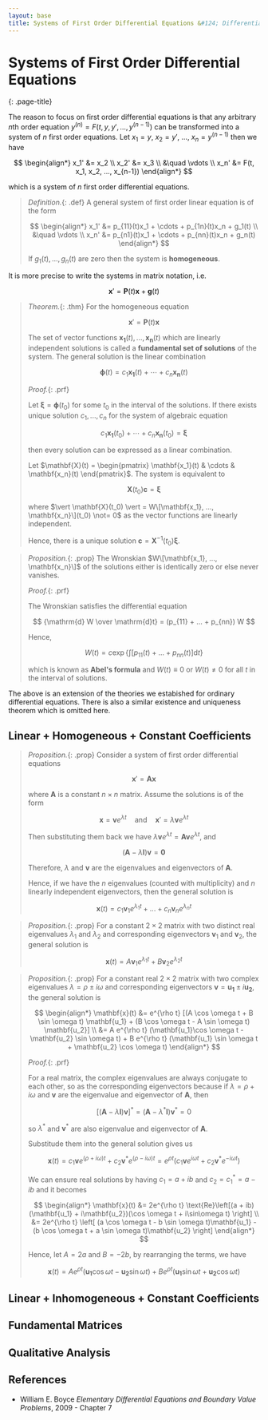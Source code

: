 ```yaml
---
layout: base
title: Systems of First Order Differential Equations &#124; Differential Equations
---
```


# Systems of First Order Differential Equations
{: .page-title}

The reason to focus on first order differential equations is that
any arbitrary $n$th order equation $y^{(n)} = F(t, y, y', ..., y^{(n-1)})$ can be transformed into a system of $n$ first order equations.
Let $x_1 = y$, $x_2 = y'$, ..., $x_n = y^{(n-1)}$ then we have

$$
\begin{align*}
x_1' &= x_2 \\
x_2' &= x_3 \\
&\quad \vdots \\
x_n' &= F(t, x_1, x_2, ..., x_{n-1})
\end{align*}
$$

which is a system of $n$ first order differential equations.

> *Definition.*{: .def}
> A general system of first order linear equation is of the form
>
> $$
  \begin{align*}
  x_1' &= p_{11}(t)x_1 + \cdots + p_{1n}(t)x_n + g_1(t) \\
  &\quad \vdots \\
  x_n' &= p_{n1}(t)x_1 + \cdots + p_{nn}(t)x_n + g_n(t)
  \end{align*}
  $$
>
> If $g_1(t), ..., g_n(t)$ are zero then the system is **homogeneous**.

It is more precise to write the systems in matrix notation, i.e.

$$
\mathbf{x}' = \mathbf{P}(t) \mathbf{x} + \mathbf{g}(t)
$$

> *Theorem.*{: .thm}
> For the homogeneous equation
>
> $$
  \mathbf{x}' = \mathbf{P}(t) \mathbf{x}
  $$
>
> The set of vector functions $\mathbf{x_1}(t), ..., \mathbf{x_n}(t)$ which are linearly independent solutions is called a **fundamental set of solutions** of the system.
> The general solution is the linear combination
>
> $$
  \boldsymbol{\phi}(t) = c_1\mathbf{x_1}(t) + \cdots + c_n\mathbf{x_n}(t)
  $$
>
> *Proof.*{: .prf}
>
> Let $\boldsymbol{\xi} = \boldsymbol{\phi}(t_0)$ for some $t_0$ in the interval of the solutions.
> If there exists unique solution $c_1, ..., c_n$ for the system of algebraic equation
>
> $$
  c_1\mathbf{x_1}(t_0) + \cdots + c_n\mathbf{x_n}(t_0) = \boldsymbol{\xi}
  $$
>
> then every solution can be expressed as a linear combination.
>
> Let $\mathbf{X}(t) = \begin{pmatrix} \mathbf{x_1}(t) & \cdots & \mathbf{x_n}(t) \end{pmatrix}$.
> The system is equivalent to
>
> $$
  \mathbf{X}(t_0) \mathbf{c} = \boldsymbol{\xi}
  $$
>
> where $\vert \mathbf{X}(t_0) \vert = W\[\mathbf{x_1}, ..., \mathbf{x_n}\](t_0) \not= 0$ as the vector functions are linearly independent.
>
> Hence, there is a unique solution $\mathbf{c} = \mathbf{X}^{-1}(t_0) \boldsymbol{\xi}$.

> *Proposition.*{: .prop}
> The Wronskian $W\[\mathbf{x_1}, ..., \mathbf{x_n}\]$ of the solutions either is identically zero or else never vanishes.
>
> *Proof.*{: .prf}
>
> The Wronskian satisfies the differential equation
>
> $$
  {\mathrm{d} W \over \mathrm{d}t} = (p_{11} + ... + p_{nn}) W
  $$
>
> Hence,
>
> $$
  W(t) = c \exp \left\{ \int [p_{11}(t) + ... + p_{nn}(t)] \mathrm{d}t \right\}
  $$
>
> which is known as **Abel's formula** and $W(t) \equiv 0$ or $W(t) \not = 0$ for all $t$ in the interval of solutions.

The above is an extension of the theories we estabished for ordinary differential equations.
There is also a similar existence and uniqueness theorem which is omitted here.

## Linear + Homogeneous + Constant Coefficients

> *Proposition.*{: .prop}
> Consider a system of first order differential equations
>
> $$
  \mathbf{x}' = \mathbf{A} \mathbf{x}
  $$
>
> where $\mathbf{A}$ is a constant $n \times n$ matrix.
> Assume the solutions is of the form
>
> $$
  \mathbf{x} = \mathbf{v} e^{\lambda t} \quad \text{and} \quad \mathbf{x}' = \lambda\mathbf{v} e^{\lambda t}
  $$
>
> Then substituting them back we have $\lambda \mathbf{v} e^{\lambda t} = \mathbf{A} \mathbf{v} e^{\lambda t}$, and
>
> $$
  (\mathbf{A} - \lambda \mathbf{I})\mathbf{v} = \mathbf{0}
  $$
>
> Therefore, $\lambda$ and $\mathbf{v}$ are the eigenvalues and eigenvectors of $\mathbf{A}$.
>
> Hence, if we have the $n$ eigenvalues (counted with multiplicity) and $n$ linearly independent eigenvectors,
> then the general solution is
>
> $$
  \mathbf{x}(t) = c_1 \mathbf{v}_1 e^{\lambda_1t} + ... + c_n \mathbf{v}_n e^{\lambda_n t}
  $$

> *Proposition.*{: .prop}
> For a constant $2 \times 2$ matrix with two distinct real eigenvalues $\lambda_1$ and $\lambda_2$ and corresponding eigenvectors $\mathbf{v}_1$ and $\mathbf{v}_2$,
> the general solution is
>
> $$
  \mathbf{x}(t) = A \mathbf{v}_1 e^{\lambda_1t} + B \mathbf{v}_2 e^{\lambda_2t}
  $$

> *Proposition.*{: .prop}
> For a constant real $2 \times 2$ matrix with two complex eigenvalues $\lambda = \rho \pm i\omega$ and corresponding eigenvectors $\mathbf{v} = \mathbf{u_1} \pm i \mathbf{u_2}$,
> the general solution is
>
> $$
  \begin{align*}
  \mathbf{x}(t)
  &= e^{\rho t} [(A \cos \omega t + B \sin \omega t) \mathbf{u_1} + (B \cos \omega t - A \sin \omega t) \mathbf{u_2}] \\
  &= A e^{\rho t} (\mathbf{u_1}\cos \omega t - \mathbf{u_2} \sin \omega t) + B e^{\rho t} (\mathbf{u_1} \sin \omega t + \mathbf{u_2} \cos \omega t)
  \end{align*}
  $$
>
> *Proof.*{: .prf}
>
> For a real matrix, the complex eigenvalues are always conjugate to each other, so as the corresponding eigenvectors because
> if $\lambda = \rho + i \omega$ and $\mathbf{v}$ are the eigenvalue and eigenvector of $\mathbf{A}$, then
>
> $$
  [(\mathbf{A} - \lambda \mathbf{I})\mathbf{v}]^\ast = (\mathbf{A} - \lambda^\ast \mathbf{I})\mathbf{v}^\ast = 0
  $$
>
> so $\lambda^\ast$ and $\mathbf{v}^\ast$ are also eigenvalue and eigenvector of $\mathbf{A}$.
>
> Substitude them into the general solution gives us
>
> $$
  \mathbf{x}(t) = c_1 \mathbf{v} e^{(\rho + i\omega)t} + c_2 \mathbf{v}^\ast e^{(\rho - i\omega)t}
  = e^{\rho t} (c_1 \mathbf{v} e^{i\omega t} + c_2 \mathbf{v}^\ast e^{-i\omega t})
  $$
>
> We can ensure real solutions by having $c_1 = a + ib$ and $c_2 = c_1^\ast = a - ib$ and it becomes
>
> $$
  \begin{align*}
  \mathbf{x}(t) &= 2e^{\rho t} \text{Re}\left[(a + ib)(\mathbf{u_1} + i\mathbf{u_2})(\cos \omega t + i\sin\omega t) \right] \\
  &= 2e^{\rho t} \left[ (a \cos \omega t - b \sin \omega t)\mathbf{u_1} - (b \cos \omega t + a \sin \omega t)\mathbf{u_2} \right]
  \end{align*}
  $$
>
> Hence, let $A = 2a$ and $B = -2b$, by rearranging the terms, we have
>
> $$
  \mathbf{x}(t) = A e^{\rho t} (\mathbf{u_1}\cos \omega t - \mathbf{u_2} \sin \omega t) + B e^{\rho t} (\mathbf{u_1} \sin \omega t + \mathbf{u_2} \cos \omega t)
  $$

## Linear + Inhomogeneous + Constant Coefficients

## Fundamental Matrices

## Qualitative Analysis

## References

* William E. Boyce _Elementary Differential Equations and Boundary Value Problems_, 2009 - Chapter 7
